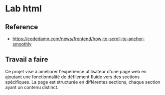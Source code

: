 # Lab html 

## Reference

- https://codedamn.com/news/frontend/how-to-scroll-to-anchor-smoothly

## Travail a faire 

Ce projet vise à améliorer l'expérience utilisateur d'une page web en ajoutant une fonctionnalité de défilement fluide vers des sections spécifiques. La page est structurée en différentes sections, chaque section ayant un contenu distinct.